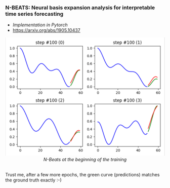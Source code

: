 ### N-BEATS: Neural basis expansion analysis for interpretable time series forecasting
- *Implementation in Pytorch*
- https://arxiv.org/abs/1905.10437


<p align="center">
  <img src="nbeats.png" width="600"><br/>
  <i>N-Beats at the beginning of the training</i><br><br>
</p>

Trust me, after a few more epochs, the green curve (predictions) matches the ground truth exactly :-)
